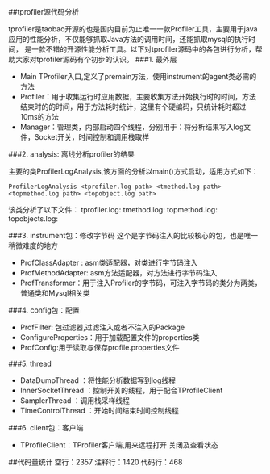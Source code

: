 ##tprofiler源代码分析

tprofiler是taobao开源的也是国内目前为止唯一一款Profiler工具，主要用于java应用的性能分析，不仅能够抓取Java方法的调用时间，还能抓取mysql的执行时间，
是一款不错的开源性能分析工具。以下对tprofiler源码中的各包进行分析，帮助大家对tprofiler源码有个初步的认识。
###1. 最外层
* Main  TProfiler入口,定义了premain方法，使用instrument的agent类必需的方法
* Profiler：用于收集运行时应用数据，主要收集方法开始执行时的时间，方法结束时的的时间，用于方法耗时统计，这里有个硬编码，只统计耗时超过10ms的方法
* Manager：管理类，内部启动四个线程，分别用于：将分析结果写入log文件，Socket开关，时间控制和调用栈取样

###2. analysis: 离线分析profiler的结果

主要的类ProfilerLogAnalysis,该方面的分析以main()方式启动，适用方式如下：
```
ProfilerLogAnalysis <tprofiler.log path> <tmethod.log path> <topmethod.log path> <topobject.log path>
```

该类分析了以下文件：
tprofiler.log:
tmethod.log:
topmethod.log:
topobjects.log:

###3. instrument包：修改字节码
这个是字节码注入的比较核心的包，也是唯一稍微难度的地方

* ProfClassAdapter : asm类适配器，对类进行字节码注入
* ProfMethodAdapter: asm方法适配器，对方法进行字节码注入
* ProfTransformer：用于注入Profiler的字节码，可注入字节码的类分为两类，普通类和Mysql相关类

###4. config包：配置
* ProfFilter: 包过滤器,过滤注入或者不注入的Package
* ConfigureProperties：用于加载配置文件的properties类
* ProfConfig:用于读取与保存profile.properties文件

###5. thread
* DataDumpThread ：将性能分析数据写到log线程
* InnerSocketThread ：控制开关的线程，用于配合TProfileClient
* SamplerThread ：调用栈采样线程
* TimeControlThread ：开始时间结束时间控制线程

###6. client包：客户端
* TProfileClient：TProfiler客户端,用来远程打开 关闭及查看状态

<!--
###dependence_query

###runtime
-->


##代码量统计
空行：2357
注释行：1420
代码行：468



